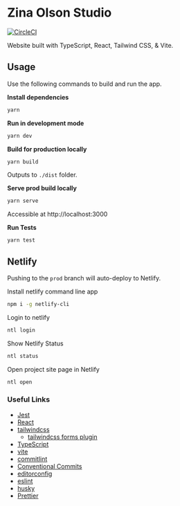 # Zina Olson Studio

[![CircleCI](https://circleci.com/gh/zina-olson/zina-olson-studio/tree/main.svg?style=svg)](https://circleci.com/gh/zina-olson/zina-olson-studio/tree/main)

Website built with TypeScript, React, Tailwind CSS, & Vite.

## Usage

Use the following commands to build and run the app.

**Install dependencies**

```bash
yarn
```

**Run in development mode**

```bash
yarn dev
```

**Build for production locally**

```bash
yarn build
```

Outputs to `./dist` folder.

**Serve prod build locally**

```bash
yarn serve
```

Accessible at http://localhost:3000

**Run Tests**

```
yarn test
```

## Netlify

Pushing to the `prod` branch will auto-deploy to Netlify.

Install netlify command line app

```bash
npm i -g netlify-cli
```

Login to netlify

```bash
ntl login
```

Show Netlify Status

```bash
ntl status
```

Open project site page in Netlify

```bash
ntl open
```

### Useful Links

- [Jest](https://jestjs.io/)
- [React](https://reactjs.org/)
- [tailwindcss](https://tailwindcss.com/)
  - [tailwindcss forms plugin](https://tailwindcss-forms.vercel.app/)
- [TypeScript](https://www.typescriptlang.org/)
- [vite](https://vitejs.dev/)
- [commitlint](https://commitlint.js.org)
- [Conventional Commits](https://www.conventionalcommits.org)
- [editorconfig](https://editorconfig.org/)
- [eslint](https://eslint.org/)
- [husky](https://typicode.github.io/husky/#/)
- [Prettier](https://prettier.io/)
